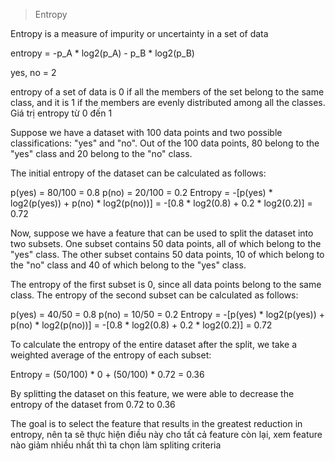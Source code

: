 > Entropy

Entropy is a measure of impurity or uncertainty in a set of data

entropy = -p_A * log2(p_A) - p_B * log2(p_B)         

yes, no = 2

entropy of a set of data is 0 if all the members of the set belong to the same class, and it is 1 if the members are evenly distributed among all the classes. Giá trị entropy từ 0 đến 1

Suppose we have a dataset with 100 data points and two possible classifications: "yes" and "no". Out of the 100 data points, 80 belong to the "yes" class and 20 belong to the "no" class.

The initial entropy of the dataset can be calculated as follows:

p(yes) = 80/100 = 0.8
p(no) = 20/100 = 0.2
Entropy = -[p(yes) * log2(p(yes)) + p(no) * log2(p(no))] = -[0.8 * log2(0.8) + 0.2 * log2(0.2)] = 0.72

Now, suppose we have a feature that can be used to split the dataset into two subsets. One subset contains 50 data points, all of which belong to the "yes" class. The other subset contains 50 data points, 10 of which belong to the "no" class and 40 of which belong to the "yes" class.

The entropy of the first subset is 0, since all data points belong to the same class. The entropy of the second subset can be calculated as follows:

p(yes) = 40/50 = 0.8
p(no) = 10/50 = 0.2
Entropy = -[p(yes) * log2(p(yes)) + p(no) * log2(p(no))] = -[0.8 * log2(0.8) + 0.2 * log2(0.2)] = 0.72

To calculate the entropy of the entire dataset after the split, we take a weighted average of the entropy of each subset:

Entropy = (50/100) * 0 + (50/100) * 0.72 = 0.36

By splitting the dataset on this feature, we were able to decrease the entropy of the dataset from 0.72 to 0.36

The goal is to select the feature that results in the greatest reduction in entropy, nên ta sẽ thực hiện điều này cho tất cả feature còn lại, xem feature nào giảm nhiều nhất thì ta chọn làm spliting criteria

